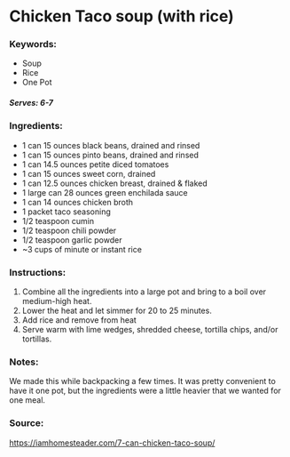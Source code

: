 # Chicken Taco soup (with rice)

### Keywords:
- Soup
- Rice
- One Pot


##### Serves: 6-7

### Ingredients:
- 1 can 15 ounces black beans, drained and rinsed
- 1 can 15 ounces pinto beans, drained and rinsed
- 1 can 14.5 ounces petite diced tomatoes
- 1 can 15 ounces sweet corn, drained
- 1 can 12.5 ounces chicken breast, drained & flaked
- 1 large can 28 ounces green enchilada sauce
- 1 can 14 ounces chicken broth
- 1 packet taco seasoning
- 1/2 teaspoon cumin
- 1/2 teaspoon chili powder
- 1/2 teaspoon garlic powder
- ~3 cups of minute or instant rice



### Instructions:
1. Combine all the ingredients into a large pot and bring to a boil over medium-high heat.
2. Lower the heat and let simmer for 20 to 25 minutes.
3. Add rice and remove from heat
4. Serve warm with lime wedges, shredded cheese, tortilla chips, and/or tortillas.

### Notes:

We made this while backpacking a few times. It was pretty convenient to have it one pot, but the ingredients were a little heavier that we wanted for one meal.


### Source:

https://iamhomesteader.com/7-can-chicken-taco-soup/

